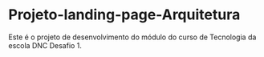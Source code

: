 # Projeto-landing-page-Arquitetura
Este é o projeto de desenvolvimento do módulo do curso de Tecnologia da escola DNC Desafio 1. 

